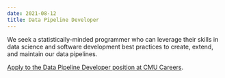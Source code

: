 ```yaml
---
date: 2021-08-12
title: Data Pipeline Developer
---
```


We seek a statistically-minded programmer who can leverage their skills in data science and software development best practices to create, extend, and maintain our data pipelines.

[Apply to the Data Pipeline Developer position at CMU Careers](https://cmu.wd5.myworkdayjobs.com/CMU/job/Pittsburgh-PA/Research-Programmer---School-of-Computer-Science_2018557).
